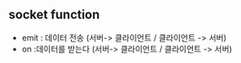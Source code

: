 ## socket function

- emit : 데이터 전송 (서버-> 클라이언트 / 클라이언트 -> 서버)
- on :데이터를 받는다 (서버-> 클라이언트 / 클라이언트 -> 서버)
